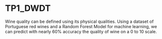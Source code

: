 # TP1_DWDT
Wine quality can be defined using its physical qualities. Using a dataset of Portuguese red wines and a Random Forest Model for machine learning, we can predict with nearly 60% accuracy the quality of wine on a 0 to 10 scale.